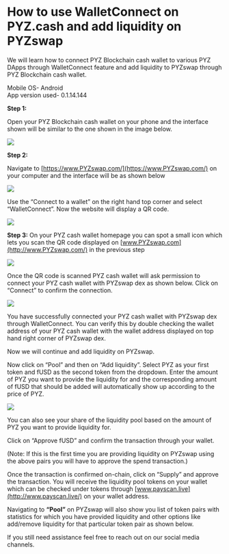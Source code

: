# How to use WalletConnect on PYZ.cash and add liquidity on PYZswap

We will learn how to connect PYZ Blockchain cash wallet to various PYZ DApps through WalletConnect feature and add liquidity to PYZswap through PYZ Blockchain cash wallet.

Mobile OS- Android  
App version used- 0.1.14.144

**Step 1:**

Open your PYZ Blockchain cash wallet on your phone and the interface shown will be similar to the one shown in the image below.

![](../.gitbook/assets/0%20%283%29.jpeg)

**Step 2:**

Navigate to [https://www.PYZswap.com/](https://www.PYZswap.com/) on your computer and the interface will be as shown below

![](../.gitbook/assets/1%20%2817%29.png)

Use the “Connect to a wallet” on the right hand top corner and select “WalletConnect”. Now the website will display a QR code.

![](../.gitbook/assets/2%20%2817%29.png)

**Step 3:** On your PYZ cash wallet homepage you can spot a small icon which lets you scan the QR code displayed on [www.PYZswap.com](http://www.PYZswap.com/) in the previous step  


![](../.gitbook/assets/3%20%283%29.jpeg)

Once the QR code is scanned PYZ cash wallet will ask permission to connect your PYZ cash wallet with PYZswap dex as shown below. Click on “Connect” to confirm the connection.

![](../.gitbook/assets/4%20%283%29.jpeg)

You have successfully connected your PYZ cash wallet with PYZswap dex through WalletConnect. You can verify this by double checking the wallet address of your PYZ cash wallet with the wallet address displayed on top hand right corner of PYZswap dex.

Now we will continue and add liquidity on PYZswap.

Now click on “Pool” and then on “Add liquidity”. Select PYZ as your first token and fUSD as the second token from the dropdown. Enter the amount of PYZ you want to provide the liquidity for and the corresponding amount of fUSD that should be added will automatically show up according to the price of PYZ.  

![](../.gitbook/assets/5%20%2813%29.png)

You can also see your share of the liquidity pool based on the amount of PYZ you want to provide liquidity for. 

Click on “Approve fUSD” and confirm the transaction through your wallet. 

\(Note: If this is the first time you are providing liquidity on PYZswap using the above pairs you will have to approve the spend transaction.\) 

Once the transaction is confirmed on-chain, click on “Supply” and approve the transaction. You will receive the liquidity pool tokens on your wallet which can be checked under tokens through [www.payscan.live](http://www.payscan.live/) on your wallet address.

Navigating to **“Pool”** on PYZswap will also show you list of token pairs with statistics for which you have provided liquidity and other options like add/remove liquidity for that particular token pair as shown below.  


If you still need assistance feel free to reach out on our social media channels.


